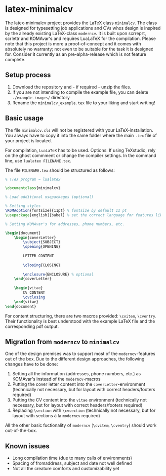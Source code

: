# latex-minimalcv
The latex-minimalcv project provides the LaTeX class `minimalcv`. The class is designed for typesetting job applications and CVs whos design is inspired by the 
already existing LaTeX-class `moderncv`. 
It is built upon scrreprt, scrlettr and KOMAvar's and requires LuaLaTeX for the compilation. Please note that this project is more a proof-of-concept and it comes
with absolutely no warranty; not even to be suitable for the task it is designed for. Consider it currently as an pre-alpha-release which is not feature complete.

## Setup process
1. Download the repository and - if required - unzip the files.
2. If you are not intending to compile the example file, you can delete `./example-images/` directory
3. Rename the `minimalcv_example.tex` file to your liking and start writing!


## Basic usage
The file `minimalcv.cls` will not be registered with your LaTeX-installation. You always have to copy it into the same folder where the main `.tex` file of your
project is located.

For compilation, `LuaLaTeX` has to be used. Options: If using TeXstudio, rely on the ghost commment or change the compiler settings. In the command line,
use `lualatex FILENAME.tex`.

The file `FILENAME.tex` should be structured as follows:
```latex
% !TeX program = lualatex

\documentclass{minimalcv}

% Load additional usepackages (optional)

% Setting styles
\KOMAoption{fontsize}{11pt} % fontsize by default 11 pt
\usepackage[english]{babel} % set the correct language for features like formating the date etc.

% Setting KOMAvar's for addresses, phone numbers, etc.

\begin{document}
    \begin{coverLetter}
        \subject{SUBJECT}
        \opening{OPENING}
        
        LETTER CONTENT
        
        \closing{CLOSING}
        
        \enclosure{ENCLOSURE} % optional
    \end{coverLetter}
    
    \begin{vitae}
        CV CONTENT
        \cvclosing
    \end{vitae}
\end{document}
```
For content structuring, there are two macros provided: `\cvitem`, `\cventry`. Their functionality is best understood with the example LaTeX file and the 
corresponding pdf output.

## Migration from `moderncv` to `minimalcv`
One of the design premises was to support most of the `moderncv`-features out of the box. Due to the different design approaches, the following changes have to be done:
1. Setting all the information (addresses, phone numbers, etc.) as KOMAvar's instead of the `moderncv`-macros
2. Putting the cover letter content into the `coverLetter`-environment (technically not necessary, but for layout with correct headers/footers required)
3. Putting the CV content into the `vitae` environment (technically not necessary, but for layout with correct headers/footers required)
4. Replacing `\section` with `\cvsection` (technically not necessary, but for layout with sections à la `moderncv` required)

All the other basic fuctionality of `moderncv` (`\cvitem`, `\cventry`) should work out-of-the-box.

## Known issues
- Long compilation time (due to many calls of environments)
- Spacing of fromaddress, subject and date not well defined
- Not all the creature comforts and customizability yet
